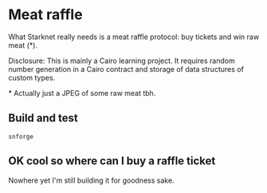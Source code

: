 # Meat raffle

What Starknet really needs is a meat raffle protocol: buy tickets and win raw meat (\*).

Disclosure: This is mainly a Cairo learning project. It requires random number generation in a Cairo contract and storage of data structures of custom types.

\* Actually just a JPEG of some raw meat tbh.

## Build and test

```
snforge
```

## OK cool so where can I buy a raffle ticket

Nowhere yet I'm still building it for goodness sake.
